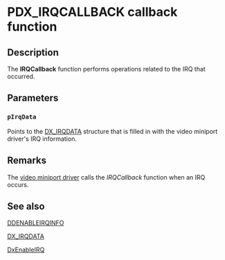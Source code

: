 # PDX_IRQCALLBACK callback function

## Description

The **IRQCallback** function performs operations related to the IRQ that occurred.

## Parameters

### `pIrqData`

Points to the [DX_IRQDATA](https://learn.microsoft.com/windows/desktop/api/dxmini/ns-dxmini-dx_irqdata) structure that is filled in with the video miniport driver's IRQ information.

## Remarks

The [video miniport driver](https://learn.microsoft.com/windows-hardware/drivers/display/video-miniport-drivers-in-the-windows-2000-display-driver-model) calls the *IRQCallback* function when an IRQ occurs.

## See also

[DDENABLEIRQINFO](https://learn.microsoft.com/windows/desktop/api/dxmini/ns-dxmini-ddenableirqinfo)

[DX_IRQDATA](https://learn.microsoft.com/windows/desktop/api/dxmini/ns-dxmini-dx_irqdata)

[DxEnableIRQ](https://learn.microsoft.com/windows/desktop/api/dxmini/nc-dxmini-pdx_enableirq)